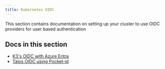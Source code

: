 ```yaml
---
title: Kubernetes OIDC
---
```


This section contains documentation on setting up your cluster to use OIDC providers for user based authentication

## Docs in this section

* [K3's OIDC with Azure Entra](oidc-azure-ad.md)
* [Talos OIDC using Pocket-id](talos-oidc-pocket-id.md)
